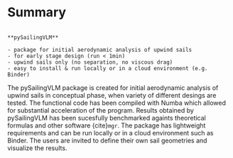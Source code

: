 # Summary

```{note}

**pySailingVLM**

- package for initial aerodynamic analysis of upwind sails
- for early stage design (run < 1min)
- upwind sails only (no separation, no viscous drag)
- easy to install & run locally or in a cloud environment (e.g. Binder)

```

The pySailingVLM package is created for initial aerodynamic analysis of upwind sails in conceptual phase,
when variety of different desings are tested.
The functional code has been compiled with Numba which allowed for substantial acceleration of the program.
Results obtained by pySailingVLM has been sucesfully benchmarked againts theoretical formulas and other software {cite}`mgr`.
The package has lightweight requirements and can be run locally or in a cloud environment such as Binder.
The users are invited to define their own sail geometries and visualize the results.
